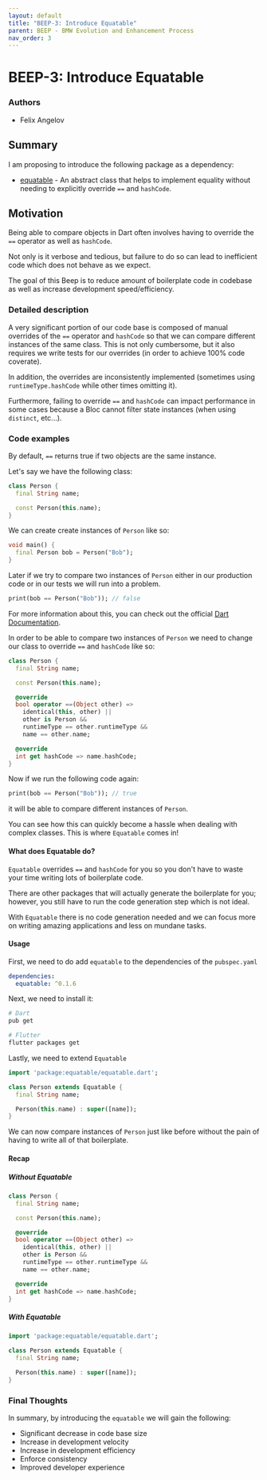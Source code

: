```yaml
---
layout: default
title: "BEEP-3: Introduce Equatable"
parent: BEEP - BMW Evolution and Enhancement Process
nav_order: 3
---
```


# BEEP-3: Introduce Equatable

### Authors

- Felix Angelov

## Summary

I am proposing to introduce the following package as a dependency:

- [equatable](https://pub.dartlang.org/packages/equatable) - An abstract class that helps to implement equality without needing to explicitly override `==` and `hashCode`.

## Motivation

Being able to compare objects in Dart often involves having to override the `==` operator as well as `hashCode`.

Not only is it verbose and tedious, but failure to do so can lead to inefficient code which does not behave as we expect.

The goal of this Beep is to reduce amount of boilerplate code in codebase as well as increase development speed/efficiency.

### Detailed description

A very significant portion of our code base is composed of manual overrides of the `==` operator and `hashCode` so that we can compare different instances of the same class. This is not only cumbersome, but it also requires we write tests for our overrides (in order to achieve 100% code coverate).

In addition, the overrides are inconsistently implemented (sometimes using `runtimeType.hashCode` while other times omitting it).

Furthermore, failing to override `==` and `hashCode` can impact performance in some cases because a Bloc cannot filter state instances (when using `distinct`, etc...).

### Code examples

By default, `==` returns true if two objects are the same instance.

Let's say we have the following class:

```dart
class Person {
  final String name;

  const Person(this.name);
}
```

We can create create instances of `Person` like so:

```dart
void main() {
  final Person bob = Person("Bob");
}
```

Later if we try to compare two instances of `Person` either in our production code or in our tests we will run into a problem.

```dart
print(bob == Person("Bob")); // false
```

For more information about this, you can check out the official [Dart Documentation](https://www.dartlang.org/guides/language/effective-dart/design#equality).

In order to be able to compare two instances of `Person` we need to change our class to override `==` and `hashCode` like so:

```dart
class Person {
  final String name;

  const Person(this.name);

  @override
  bool operator ==(Object other) =>
    identical(this, other) ||
    other is Person &&
    runtimeType == other.runtimeType &&
    name == other.name;

  @override
  int get hashCode => name.hashCode;
}
```

Now if we run the following code again:

```dart
print(bob == Person("Bob")); // true
```

it will be able to compare different instances of `Person`.

You can see how this can quickly become a hassle when dealing with complex classes. This is where `Equatable` comes in!

#### What does Equatable do?

`Equatable` overrides `==` and `hashCode` for you so you don't have to waste your time writing lots of boilerplate code.

There are other packages that will actually generate the boilerplate for you; however, you still have to run the code generation step which is not ideal.

With `Equatable` there is no code generation needed and we can focus more on writing amazing applications and less on mundane tasks.

#### Usage

First, we need to do add `equatable` to the dependencies of the `pubspec.yaml`

```yaml
dependencies:
  equatable: ^0.1.6
```

Next, we need to install it:

```sh
# Dart
pub get

# Flutter
flutter packages get
```

Lastly, we need to extend `Equatable`

```dart
import 'package:equatable/equatable.dart';

class Person extends Equatable {
  final String name;

  Person(this.name) : super([name]);
}
```

We can now compare instances of `Person` just like before without the pain of having to write all of that boilerplate.

#### Recap

##### Without Equatable

```dart
class Person {
  final String name;

  const Person(this.name);

  @override
  bool operator ==(Object other) =>
    identical(this, other) ||
    other is Person &&
    runtimeType == other.runtimeType &&
    name == other.name;

  @override
  int get hashCode => name.hashCode;
}
```

##### With Equatable

```dart
import 'package:equatable/equatable.dart';

class Person extends Equatable {
  final String name;

  Person(this.name) : super([name]);
}
```

### Final Thoughts

In summary, by introducing the `equatable` we will gain the following:

- Significant decrease in code base size
- Increase in development velocity
- Increase in development efficiency
- Enforce consistency
- Improved developer experience